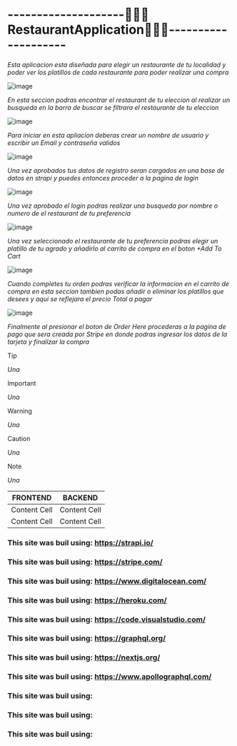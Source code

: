 # --------------------🧑🏽‍🍳**RestaurantApplication**👩🏽‍🍳--------------------
_Esta aplicacion esta diseñada para  elegir un restaurante de tu localidad y poder ver los platillos de cada restaurante para poder realizar una compra_

![image](https://github.com/RomanDominguez/Roman-DominguezFullStackRestaurantApplication/assets/146168127/e864c860-9e55-4c06-a21f-74722a885711)

_En esta seccion podras encontrar el restaurant de tu eleccion al realizar un busqueda en la barra de buscar se filtrara el restaurante de tu eleccion_

![image](https://github.com/RomanDominguez/Roman-DominguezFullStackRestaurantApplication/assets/146168127/23bdd2e3-db93-4cb6-aa39-8600024b7c75)

_Para iniciar en esta apliacion deberas crear un nombre de usuario y escribir un Email y contraseña validos_

![image](https://github.com/RomanDominguez/Roman-DominguezFullStackRestaurantApplication/assets/146168127/72571b36-f285-4dd0-8030-9fdc60134e2a)

_Una vez aprobados tus datos de registro seran cargados en una base de datos en strapi y puedes entonces proceder a la pagina de login_

![image](https://github.com/RomanDominguez/Roman-DominguezFullStackRestaurantApplication/assets/146168127/01cf8cfa-c01d-41ef-9679-e6d4098fbe7d)

_Una vez aprobado el login podras realizar una busqueda por nombre o numero de el restaurant de tu preferencia_

![image](https://github.com/RomanDominguez/Roman-DominguezFullStackRestaurantApplication/assets/146168127/3aa944b5-ff90-46ed-9414-762cfd1e2c93)

 _Una vez seleccionado el restaurante de tu preferencia podras elegir un platillo de tu agrado y añadirlo al carrito de compra en el boton +Add To Cart_

 ![image](https://github.com/RomanDominguez/Roman-DominguezFullStackRestaurantApplication/assets/146168127/351aa946-e619-4322-ade0-fe9c7db66f7f)

_Cuando completes tu orden podras verificar la informacion en el carrito de compra en esta seccion tambien podas añadir o eliminar los platillos que desees y aqui se reflejara el precio Total a pagar_

![image](https://github.com/RomanDominguez/Roman-DominguezFullStackRestaurantApplication/assets/146168127/8404a532-7b3b-4484-939a-af16e75552bd)

_Finalmente al presionar el boton de Order Here procederas a la pagina de pago que sera creada por Stripe en donde podras ingresar los datos de la tarjeta y finalizar la compra_


>[!TIP]
>_Una_
 
> [!IMPORTANT]
>_Una_

>[!WARNING]
>_Una_

>[!CAUTION]
>_Una_

>[!NOTE]
>_Una_

| FRONTEND      | BACKEND       |
| ------------- | ------------- |
| Content Cell  | Content Cell  |
| Content Cell  | Content Cell  |


### **This site was buil using:**  https://strapi.io/
### **This site was buil using:**  https://stripe.com/
### **This site was buil using:**  https://www.digitalocean.com/
### **This site was buil using:**  https://heroku.com/
### **This site was buil using:**  https://code.visualstudio.com/
### **This site was buil using:**  https://graphql.org/
### **This site was buil using:**  https://nextjs.org/
### **This site was buil using:**  https://www.apollographql.com/
### **This site was buil using:** 
### **This site was buil using:** 
### **This site was buil using:** 
